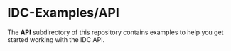 # IDC-Examples/API
The **API** subdirectory of this repository contains examples to help you get started working with the IDC API.
